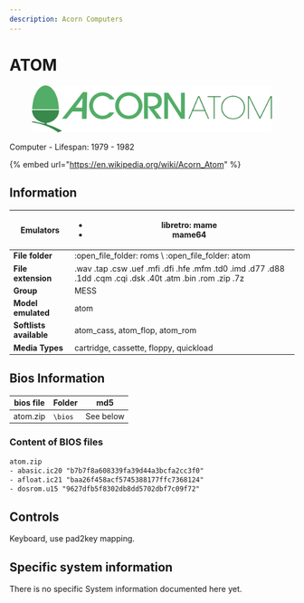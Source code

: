 ```yaml
---
description: Acorn Computers
---
```


# ATOM

<figure><img src="https://raw.githubusercontent.com/fabricecaruso/es-theme-carbon/5b2195d8cce1b44a6aadc2a43c341e7511d4b48f/art/logos/atom.svg" alt=""><figcaption></figcaption></figure>

Computer - Lifespan: 1979 - 1982

{% embed url="https://en.wikipedia.org/wiki/Acorn_Atom" %}

## Information

| **Emulators**           | <ul><li>libretro: mame</li><li>mame64</li></ul>                                                              |
| ----------------------- | ------------------------------------------------------------------------------------------------------------ |
| **File folder**         | :open\_file\_folder: roms \ :open\_file\_folder: atom                                                        |
| **File extension**      | .wav .tap .csw .uef .mfi .dfi .hfe .mfm .td0 .imd .d77 .d88 .1dd .cqm .cqi .dsk .40t .atm .bin .rom .zip .7z |
| **Group**               | MESS                                                                                                         |
| **Model emulated**      | atom                                                                                                         |
| **Softlists available** | atom\_cass, atom\_flop, atom\_rom                                                                            |
| **Media Types**         | cartridge, cassette, floppy, quickload                                                                       |

## Bios Information

| bios file | Folder  | md5       |
| --------- | ------- | --------- |
| atom.zip  | `\bios` | See below |

### Content of BIOS files

```
atom.zip
- abasic.ic20 "b7b7f8a608339fa39d44a3bcfa2cc3f0"
- afloat.ic21 "baa26f458acf5745388177ffc7368124"
- dosrom.u15 "9627dfb5f8302db8dd5702dbf7c09f72"
```

## Controls

Keyboard, use pad2key mapping.

## Specific system information

There is no specific System information documented here yet.
